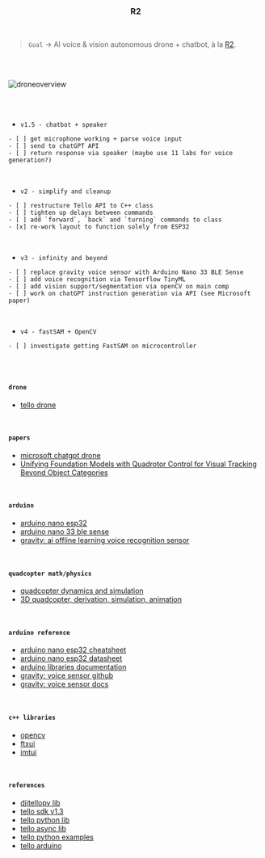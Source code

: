<h3 align="center">R2</h3>

<br>

> `Goal` → AI voice & vision autonomous drone + chatbot, à la [R2](https://www.starwars.com/databank/r2-d2/).

<br>
<br>

![droneoverview](https://i.imgur.com/9pmgEsE.jpg)

<br>
<br>

* `v1.5 - chatbot + speaker`

```text
- [ ] get microphone working + parse voice input
- [ ] send to chatGPT API
- [ ] return response via speaker (maybe use 11 labs for voice generation?)
```

<br>

* `v2 - simplify and cleanup`

```text
- [ ] restructure Tello API to C++ class
- [ ] tighten up delays between commands
- [ ] add `forward`, `back` and `turning` commands to class
- [x] re-work layout to function solely from ESP32
```

<br>

* `v3 - infinity and beyond`

```text
- [ ] replace gravity voice sensor with Arduino Nano 33 BLE Sense
- [ ] add voice recognition via Tensorflow TinyML
- [ ] add vision support/segmentation via openCV on main comp
- [ ] work on chatGPT instruction generation via API (see Microsoft paper)
```

<br>

* `v4 - fastSAM + OpenCV`

```text
- [ ] investigate getting FastSAM on microcontroller
```

<br>
<br>

#### `drone`

* [tello drone](https://www.ryzerobotics.com/tello)

<br>

#### `papers`

* [microsoft chatgpt drone](https://github.com/microsoft/PromptCraft-Robotics)
* [Unifying Foundation Models with Quadrotor Control for Visual Tracking Beyond Object Categories](https://arxiv.org/pdf/2310.04781.pdf)

<br>

#### `arduino`

* [arduino nano esp32](https://store-usa.arduino.cc/products/nano-esp32?selectedStore=us)
* [arduino nano 33 ble sense](https://store-usa.arduino.cc/products/arduino-nano-33-ble-sense?selectedStore=us)
* [gravity: ai offline learning voice recognition sensor](https://www.dfrobot.com/product-2665.html)

<br>

#### `quadcopter math/physics`

* [quadcopter dynamics and simulation](https://andrew.gibiansky.com/blog/physics/quadcopter-dynamics/)
* [3D quadcopter, derivation, simulation, animation](https://www.youtube.com/watch?v=4hlQ2pf842U)

<br>

#### `arduino reference`

* [arduino nano esp32 cheatsheet](https://docs.arduino.cc/tutorials/nano-esp32/cheat-sheet)
* [arduino nano esp32 datasheet](https://docs.arduino.cc/resources/datasheets/ABX00083-datasheet.pdf)
* [arduino libraries documentation](https://www.arduino.cc/reference/en/libraries/)
* [gravity: voice sensor github](https://github.com/DFRobot/DFRobot_DF2301Q?tab=readme-ov-file)
* [gravity: voice sensor docs](https://wiki.dfrobot.com/SKU_SEN0539-EN_Gravity_Voice_Recognition_Module_I2C_UART#target_2)

<br>

#### `c++ libraries`

* [opencv](https://github.com/opencv/opencv)
* [ftxui](https://github.com/ArthurSonzogni/FTXUI)
* [imtui](https://github.com/ggerganov/imtui)

<br>

#### `references`

* [djitellopy lib](https://github.com/damiafuentes/DJITelloPy)
* [tello sdk v1.3](https://dl-cdn.ryzerobotics.com/downloads/tello/20180910/Tello%20SDK%20Documentation%20EN_1.3.pdf)
* [tello python lib](https://github.com/dji-sdk/Tello-Python)
* [tello async lib](https://github.com/robagar/tello-asyncio)
* [tello python examples](https://github.com/dji-sdk/Tello-Python)
* [tello arduino](https://github.com/akshayvernekar/telloArduino)
